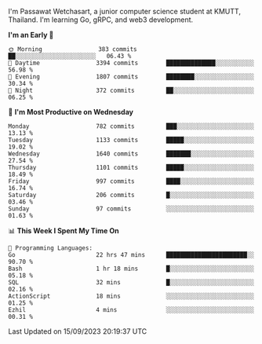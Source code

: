 
I'm Passawat Wetchasart, a junior computer science student at KMUTT, Thailand. I'm learning Go, gRPC, and web3 development.



<!--START_SECTION:waka-->
**I'm an Early 🐤** 

```text
🌞 Morning                383 commits         ██░░░░░░░░░░░░░░░░░░░░░░░   06.43 % 
🌆 Daytime                3394 commits        ██████████████░░░░░░░░░░░   56.98 % 
🌃 Evening                1807 commits        ████████░░░░░░░░░░░░░░░░░   30.34 % 
🌙 Night                  372 commits         ██░░░░░░░░░░░░░░░░░░░░░░░   06.25 % 
```
📅 **I'm Most Productive on Wednesday** 

```text
Monday                   782 commits         ███░░░░░░░░░░░░░░░░░░░░░░   13.13 % 
Tuesday                  1133 commits        █████░░░░░░░░░░░░░░░░░░░░   19.02 % 
Wednesday                1640 commits        ███████░░░░░░░░░░░░░░░░░░   27.54 % 
Thursday                 1101 commits        █████░░░░░░░░░░░░░░░░░░░░   18.49 % 
Friday                   997 commits         ████░░░░░░░░░░░░░░░░░░░░░   16.74 % 
Saturday                 206 commits         █░░░░░░░░░░░░░░░░░░░░░░░░   03.46 % 
Sunday                   97 commits          ░░░░░░░░░░░░░░░░░░░░░░░░░   01.63 % 
```


📊 **This Week I Spent My Time On** 

```text
💬 Programming Languages: 
Go                       22 hrs 47 mins      ███████████████████████░░   90.70 % 
Bash                     1 hr 18 mins        █░░░░░░░░░░░░░░░░░░░░░░░░   05.18 % 
SQL                      32 mins             █░░░░░░░░░░░░░░░░░░░░░░░░   02.16 % 
ActionScript             18 mins             ░░░░░░░░░░░░░░░░░░░░░░░░░   01.25 % 
Ezhil                    4 mins              ░░░░░░░░░░░░░░░░░░░░░░░░░   00.31 % 
```


 Last Updated on 15/09/2023 20:19:37 UTC
<!--END_SECTION:waka-->

<!--
**markpassawat/markpassawat** is a ✨ _special_ ✨ repository because its `README.md` (this file) appears on your GitHub profile.

Here are some ideas to get you started:

- 🔭 I’m currently working on ...
- 🌱 I’m currently learning ...
- 👯 I’m looking to collaborate on ...
- 🤔 I’m looking for help with ...
- 💬 Ask me about ...
- 📫 How to reach me: ...
- 😄 Pronouns: He/Him
- ⚡ Fun fact: ...
-->
